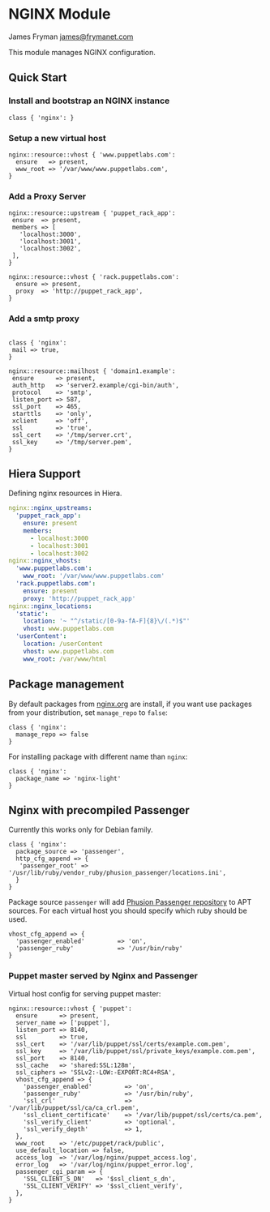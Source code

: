 # NGINX Module

James Fryman <james@frymanet.com>

This module manages NGINX configuration.

## Quick Start

### Install and bootstrap an NGINX instance

```puppet
class { 'nginx': }
```

### Setup a new virtual host

```puppet
nginx::resource::vhost { 'www.puppetlabs.com':
  ensure   => present,
  www_root => '/var/www/www.puppetlabs.com',
}
```

### Add a Proxy Server

```puppet
nginx::resource::upstream { 'puppet_rack_app':
 ensure  => present,
 members => [
   'localhost:3000',
   'localhost:3001',
   'localhost:3002',
 ],
}

nginx::resource::vhost { 'rack.puppetlabs.com':
  ensure => present,
  proxy  => 'http://puppet_rack_app',
}
```

### Add a smtp proxy

```puppet

class { 'nginx':
 mail => true,
}

nginx::resource::mailhost { 'domain1.example':
 ensure      => present,
 auth_http   => 'server2.example/cgi-bin/auth',
 protocol    => 'smtp',
 listen_port => 587,
 ssl_port    => 465,
 starttls    => 'only',
 xclient     => 'off',
 ssl         => 'true',
 ssl_cert    => '/tmp/server.crt',
 ssl_key     => '/tmp/server.pem',
}
```

## Hiera Support

Defining nginx resources in Hiera.

```yaml
nginx::nginx_upstreams:
  'puppet_rack_app':
    ensure: present
    members:
      - localhost:3000
      - localhost:3001
      - localhost:3002
nginx::nginx_vhosts:
  'www.puppetlabs.com':
    www_root: '/var/www/www.puppetlabs.com'
  'rack.puppetlabs.com':
    ensure: present
    proxy: 'http://puppet_rack_app'
nginx::nginx_locations:
  'static':
    location: '~ "^/static/[0-9a-fA-F]{8}\/(.*)$"'
    vhost: www.puppetlabs.com
  'userContent':
    location: /userContent
    vhost: www.puppetlabs.com
    www_root: /var/www/html
```

## Package management

By default packages from [nginx.org](http://nginx.org/packages/) are install, if you want use packages from your distribution, set `manage_repo` to `false`:

    class { 'nginx':
      manage_repo => false
    }

For installing package with different name than `nginx`:

    class { 'nginx':
      package_name => 'nginx-light'
    }


## Nginx with precompiled Passenger

Currently this works only for Debian family.

    class { 'nginx':
      package_source => 'passenger',
      http_cfg_append => {
       'passenger_root' => '/usr/lib/ruby/vendor_ruby/phusion_passenger/locations.ini',
      }
    }

Package source `passenger` will add [Phusion Passenger repository](https://oss-binaries.phusionpassenger.com/apt/passenger) to APT sources.
For each virtual host you should specify which ruby should be used.

    vhost_cfg_append => {
      'passenger_enabled'         => 'on',
      'passenger_ruby'            => '/usr/bin/ruby'
    }

### Puppet master served by Nginx and Passenger

Virtual host config for serving puppet master:

    nginx::resource::vhost { 'puppet':
      ensure      => present,
      server_name => ['puppet'],
      listen_port => 8140,
      ssl         => true,
      ssl_cert    => '/var/lib/puppet/ssl/certs/example.com.pem',
      ssl_key     => '/var/lib/puppet/ssl/private_keys/example.com.pem',
      ssl_port    => 8140,
      ssl_cache   => 'shared:SSL:128m',
      ssl_ciphers => 'SSLv2:-LOW:-EXPORT:RC4+RSA',
      vhost_cfg_append => {
        'passenger_enabled'         => 'on',
        'passenger_ruby'            => '/usr/bin/ruby',
        'ssl_crl'                   => '/var/lib/puppet/ssl/ca/ca_crl.pem',
        'ssl_client_certificate'    => '/var/lib/puppet/ssl/certs/ca.pem',
        'ssl_verify_client'         => 'optional',
        'ssl_verify_depth'          => 1,
      },
      www_root    => '/etc/puppet/rack/public',
      use_default_location => false,
      access_log  => '/var/log/nginx/puppet_access.log',
      error_log   => '/var/log/nginx/puppet_error.log',
      passenger_cgi_param => {
        'SSL_CLIENT_S_DN'   => '$ssl_client_s_dn',
        'SSL_CLIENT_VERIFY' => '$ssl_client_verify',
      },
    }

